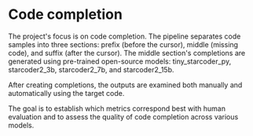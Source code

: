 # Code completion

The project's focus is on code completion. The pipeline separates code samples into three sections: prefix (before the cursor), middle (missing code), and suffix (after the cursor). The middle section's completions are generated using pre-trained open-source models: tiny_starcoder_py, starcoder2_3b, starcoder2_7b, and starcoder2_15b.

After creating completions, the outputs are examined both manually and automatically using the target code.

The goal is to establish which metrics correspond best with human evaluation and to assess the quality of code completion across various models.
